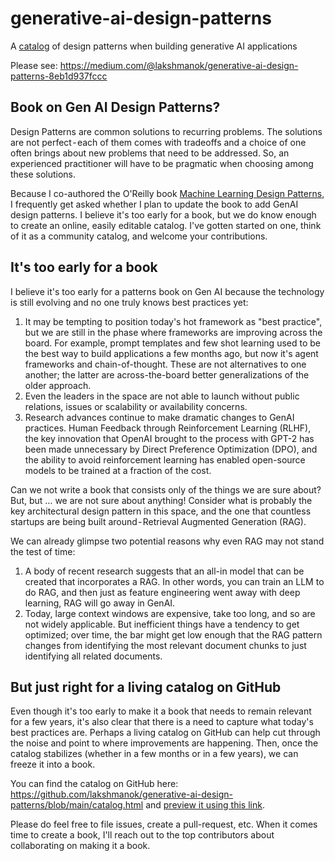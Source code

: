 # generative-ai-design-patterns
A [catalog](https://htmlpreview.github.io/?https://github.com/lakshmanok/generative-ai-design-patterns/blob/main/catalog.html) of design patterns when building generative AI applications



Please see:
https://medium.com/@lakshmanok/generative-ai-design-patterns-8eb1d937fccc

## Book on Gen AI Design Patterns?
Design Patterns are common solutions to recurring problems. The solutions are not perfect - each of them comes with tradeoffs and a choice of one often brings about new problems that need to be addressed. So, an experienced practitioner will have to be pragmatic when choosing among these solutions.

Because I co-authored the O'Reilly book [Machine Learning Design Patterns](https://www.amazon.com/Machine-Learning-Design-Patterns-Preparation/dp/1098115783), I frequently get asked whether I plan to update the book to add GenAI design patterns. I believe it's too early for a book, but we do know enough to create an online, easily editable catalog. I've gotten started on one, think of it as a community catalog, and welcome your contributions.

## It's too early for a book
I believe it's too early for a patterns book on Gen AI because the technology is still evolving and no one truly knows best practices yet:
1. It may be tempting to position today's hot framework as "best practice", but we are still in the phase where frameworks are improving across the board. For example, prompt templates and few shot learning used to be the best way to build applications a few months ago, but now it's agent frameworks and chain-of-thought. These are not alternatives to one another; the latter are across-the-board better generalizations of the older approach. 
2. Even the leaders in the space are not able to launch without public relations, issues or scalability or availability concerns.
3. Research advances continue to make dramatic changes to GenAI practices. Human Feedback through Reinforcement Learning (RLHF), the key innovation that OpenAI brought to the process with GPT-2 has been made unnecessary by Direct Preference Optimization (DPO), and the ability to avoid reinforcement learning has enabled open-source models to be trained at a fraction of the cost.

Can we not write a book that consists only of the things we are sure about? But, but … we are not sure about anything! Consider what is probably the key architectural design pattern in this space, and the one that countless startups are being built around - Retrieval Augmented Generation (RAG).

We can already glimpse two potential reasons why even RAG may not stand the test of time:
1. A body of recent research suggests that an all-in model that can be created that incorporates a RAG. In other words, you can train an LLM to do RAG, and then just as feature engineering went away with deep learning, RAG will go away in GenAI.
2. Today, large context windows are expensive, take too long, and so are not widely applicable. But inefficient things have a tendency to get optimized; over time, the bar might get low enough that the RAG pattern changes from identifying the most relevant document chunks to just identifying all related documents.

## But just right for a living catalog on GitHub
Even though it's too early to make it a book that needs to remain relevant for a few years, it's also clear that there is a need to capture what today's best practices are. Perhaps a living catalog on GitHub can help cut through the noise and point to where improvements are happening. Then, once the catalog stabilizes (whether in a few months or in a few years), we can freeze it into a book.

You can find the catalog on GitHub here:
https://github.com/lakshmanok/generative-ai-design-patterns/blob/main/catalog.html
and [preview it using this link](https://htmlpreview.github.io/?https://github.com/lakshmanok/generative-ai-design-patterns/blob/main/catalog.html).

Please do feel free to file issues, create a pull-request, etc. When it comes time to create a book, I'll reach out to the top contributors about collaborating on making it a book.
